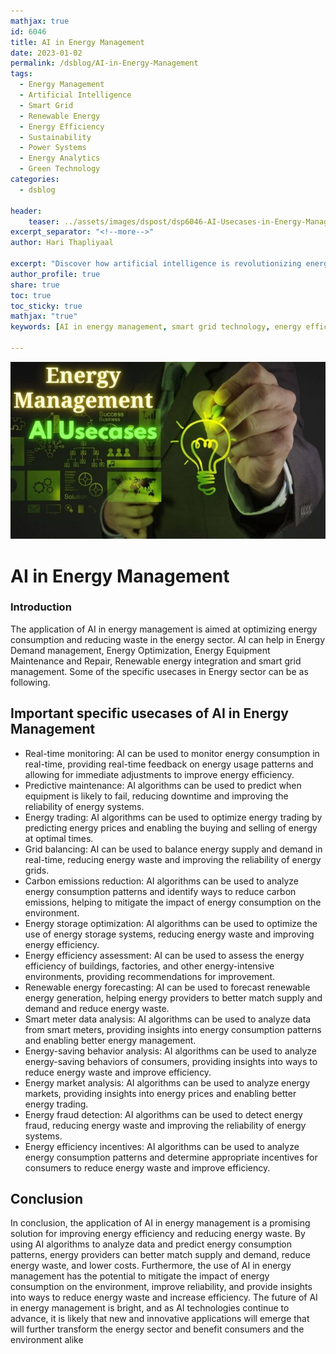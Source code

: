```yaml
---
mathjax: true
id: 6046
title: AI in Energy Management 
date: 2023-01-02
permalink: /dsblog/AI-in-Energy-Management
tags: 
  - Energy Management
  - Artificial Intelligence
  - Smart Grid
  - Renewable Energy
  - Energy Efficiency
  - Sustainability
  - Power Systems
  - Energy Analytics
  - Green Technology
categories:
  - dsblog

header:
    teaser: ../assets/images/dspost/dsp6046-AI-Usecases-in-Energy-Management.jpg
excerpt_separator: "<!--more-->"   
author: Hari Thapliyaal   

excerpt: "Discover how artificial intelligence is revolutionizing energy management through smart grid optimization, renewable energy integration, and efficient power distribution systems. Learn about AI applications in energy consumption prediction, grid maintenance, and sustainable energy solutions."
author_profile: true   
share: true   
toc: true   
toc_sticky: true 
mathjax: "true"
keywords: [AI in energy management, smart grid technology, energy efficiency optimization, renewable energy integration, power system automation, energy analytics, sustainable energy solutions, predictive maintenance energy, smart energy systems]

---
```


![AI in Energy Management](../assets/images/dspost/dsp6046-AI-Usecases-in-Energy-Management.jpg)


# AI in Energy Management

### Introduction

The application of AI in energy management is aimed at optimizing energy consumption and reducing waste in the energy sector. AI can help in Energy Demand management, Energy Optimization, Energy Equipment Maintenance and Repair, Renewable energy integration and smart grid management. Some of the specific usecases in Energy sector can be as following.

## Important specific usecases of AI in Energy Management
- Real-time monitoring: AI can be used to monitor energy consumption in real-time, providing real-time feedback on energy usage patterns and allowing for immediate adjustments to improve energy efficiency.
- Predictive maintenance: AI algorithms can be used to predict when equipment is likely to fail, reducing downtime and improving the reliability of energy systems.
- Energy trading: AI algorithms can be used to optimize energy trading by predicting energy prices and enabling the buying and selling of energy at optimal times.
- Grid balancing: AI can be used to balance energy supply and demand in real-time, reducing energy waste and improving the reliability of energy grids.
- Carbon emissions reduction: AI algorithms can be used to analyze energy consumption patterns and identify ways to reduce carbon emissions, helping to mitigate the impact of energy consumption on the environment.
- Energy storage optimization: AI algorithms can be used to optimize the use of energy storage systems, reducing energy waste and improving energy efficiency.
- Energy efficiency assessment: AI can be used to assess the energy efficiency of buildings, factories, and other energy-intensive environments, providing recommendations for improvement.
- Renewable energy forecasting: AI can be used to forecast renewable energy generation, helping energy providers to better match supply and demand and reduce energy waste.
- Smart meter data analysis: AI algorithms can be used to analyze data from smart meters, providing insights into energy consumption patterns and enabling better energy management.
- Energy-saving behavior analysis: AI algorithms can be used to analyze energy-saving behaviors of consumers, providing insights into ways to reduce energy waste and improve efficiency.
- Energy market analysis: AI algorithms can be used to analyze energy markets, providing insights into energy prices and enabling better energy trading.
- Energy fraud detection: AI algorithms can be used to detect energy fraud, reducing energy waste and improving the reliability of energy systems.
- Energy efficiency incentives: AI algorithms can be used to analyze energy consumption patterns and determine appropriate incentives for consumers to reduce energy waste and improve efficiency.

## Conclusion
In conclusion, the application of AI in energy management is a promising solution for improving energy efficiency and reducing energy waste. By using AI algorithms to analyze data and predict energy consumption patterns, energy providers can better match supply and demand, reduce energy waste, and lower costs. Furthermore, the use of AI in energy management has the potential to mitigate the impact of energy consumption on the environment, improve reliability, and provide insights into ways to reduce energy waste and increase efficiency. The future of AI in energy management is bright, and as AI technologies continue to advance, it is likely that new and innovative applications will emerge that will further transform the energy sector and benefit consumers and the environment alike
